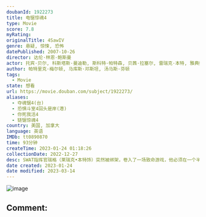 ```yaml
---
doubanId: 1922273
title: 电锯惊魂4
type: Movie
score: 7.8
myRating: 
originalTitle: 4SawIV
genre: 悬疑, 惊悚, 恐怖
datePublished: 2007-10-26
director: 达伦·林恩·鲍斯曼
actor: 托宾·贝尔, 科斯塔斯·曼迪勒, 斯科特·帕特森, 贝茜·拉塞尔, 雷瑞克·本特, 雅典娜·卡尔卡尼斯, 路易斯·费雷拉, 西蒙·雷诺兹, 唐尼·沃尔伯格, 安古斯·麦克菲登, 肖妮·史密斯, 巴哈·索莫克, 迪娜·迈耶, 迈克·瑞巴, 马蒂·亚当斯, 英格丽德·哈特, 罗恩·利, 凯文·拉什顿, 莎琳·博伊兰
author: 帕特里克·梅尔顿, 马库斯·邓斯坦, 汤马斯·芬顿
tags:
  - Movie
state: 想看
url: https://movie.douban.com/subject/1922273/
aliases:
  - 夺魂锯4(台)
  - 恐惧斗室4回头是岸(港)
  - 你死我活4
  - 链锯惊魂4
country: 美国, 加拿大
language: 英语
IMDb: tt0890870
time: 93分钟
createTime: 2023-01-24 01:18:26
collectionDate: 2022-12-27
desc: SWAT指挥官瑞格（莱瑞克•本特饰）突然被绑架，卷入了一场致命游戏，他必须在一个半小时之内过关斩将，躲过一个比一个恐怖的陷阱，才能保住性命。经验十足的FBI探员斯琼姆（斯科特•派特森饰）来到被折磨...
date created: 2023-01-24
date modified: 2023-03-14
---
```


![image](p2196982868.jpg)

Comment:
---
